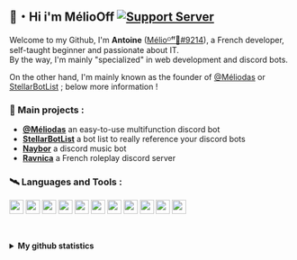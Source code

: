 ## 👋・Hi i'm MélioOff   [![Support Server](https://img.shields.io/discord/738122381062832180.svg?label=&logo=discord&logoColor=ffffff&color=7389D8&labelColor=6A7EC2)](https://discord.gg/G6WQsMQShZ)

Welcome to my Github, I'm **Antoine** ([Mélioᴼᶠᶠ💫#9214](https://discord.gg/G6WQsMQShZ)), a French developer, self-taught beginner and passionate about IT.   
By the way, I'm mainly "specialized" in web development and discord bots.  
   
On the other hand, I'm mainly known as the founder of [@Méliodas](https://meliodasbot.fr) or [StellarBotList](https://stellarbotlist.com) ; below more information !   
### 🌱 Main projects :  

* **[@Méliodas](https://meliodasbot.fr)** an easy-to-use multifunction discord bot
* **[StellarBotList](https://stellarbotlist.com)** a bot list to really reference your discord bots
* **[Naybor](https://discord.com/oauth2/authorize?client_id=793213992910585898&permissions=8&scope=bot%20applications.commands)** a discord music bot
* **[Ravnica](https://discord.gg/Wa8x8WUFSF)** a French roleplay discord server   
### 🛰️ Languages and Tools :  

<code><img height="25" src="https://raw.githubusercontent.com/rahul-jha98/github_readme_icons/main/language_and_tools/square/javascript/javascript.png"></code>
<code><img height="25" src="https://raw.githubusercontent.com/rahul-jha98/github_readme_icons/main/language_and_tools/square/node/node.png"></code>
<code><img height="25" src="https://raw.githubusercontent.com/rahul-jha98/github_readme_icons/main/language_and_tools/square/python/python.png"></code>
<code><img height="25" src="https://raw.githubusercontent.com/rahul-jha98/github_readme_icons/main/language_and_tools/square/git-scm/git-scm.png"></code>
<code><img height="25" src="https://raw.githubusercontent.com/hussainweb/hussainweb/main/icons/vscode.png"></code>
<code><img height="25" src="https://github.com/hussainweb/hussainweb/raw/main/icons/mariadb.png"></code>
<code><img height="25" src="https://raw.githubusercontent.com/rahul-jha98/github_readme_icons/main/language_and_tools/square/html/html.png"></code>
<code><img height="25" src="https://raw.githubusercontent.com/rahul-jha98/github_readme_icons/main/language_and_tools/square/css/css.png"></code>
<code><img height="25" src="https://cdn.worldvectorlogo.com/logos/npm-2.svg"></code>
<code><img height="25" src="https://s3-us-west-2.amazonaws.com/assets.blog.serverless.com/express_js.png"></code>
<code><img height="25" src="https://raw.githubusercontent.com/rahul-jha98/github_readme_icons/main/language_and_tools/square/bootstrap/bootstrap.png"></code>   
   
   
<br><details>
  <summary><b>My github statistics</b></summary>
  
  [<img align="left" style="margin-top: 5px" src="https://github-readme-stats.vercel.app/api?username=meliooff&hide=contribs&show_icons=true&theme=dark">](https://github-readme-stats.vercel.app/api?username=meliooff&hide=contribs&show_icons=true&theme=dark)
</details>
